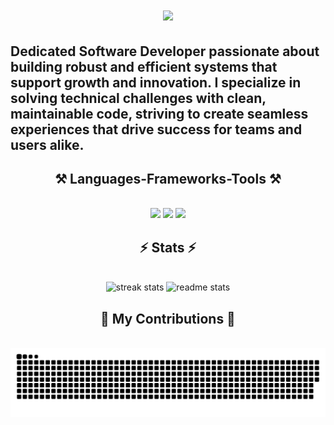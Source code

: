 <h1 align="center">
    <img src="https://readme-typing-svg.herokuapp.com/?font=Righteous&size=35&center=true&vCenter=true&width=500&height=70&duration=4000&lines=Hi+There👋.+I'm+Kai+😎;" />
</h1>

## **Dedicated Software Developer** passionate about building robust and efficient systems that support growth and innovation. I specialize in solving technical challenges with clean, maintainable code, striving to create seamless experiences that drive success for teams and users alike.

<h2 align="center">⚒️ Languages-Frameworks-Tools ⚒️</h2>
<br/>
<div align="center">
    <img src="https://skillicons.dev/icons?i=js,html,php,ts,react,nextjs,laravel,tailwind,git,npm,pnpm" />
    <img src="https://skillicons.dev/icons?i=github,electron,nodejs,mysql,firebase,nginx,postman" />
    <img src="https://skillicons.dev/icons?i=vscode,phpstorm" />
</div>

<h2 align="center">⚡ Stats ⚡</h2>
<br>
<div align=center>
  <img width=390 src="https://github-readme-streak-stats-salesp07.vercel.app/?user=isaqov0&count_private=true&theme=tokyonight&border_radius=10" alt="streak stats"/>
  <img width=390 src="https://github-readme-stats-salesp07.vercel.app/api?username=isaqov0&count_private=true&show_icons=true&theme=tokyonight&rank_icon=github&border_radius=10" alt="readme stats" />
</div>

<div align="center">
  <h2>🐍 My Contributions 🐍</h2>
  <br>
  <img alt="snake eating my contributions" src="https://raw.githubusercontent.com/isaqov0/isaqov0/output/github-contribution-grid-snake.svg" />
</div>
